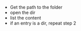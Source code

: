 - Get the path to the folder
- open the dir
- list the content
- if an entry is a dir, repeat step 2

<!-- 
The base name of sys.argv[0] if a file was passed as argument.

The Python interpreter name followed by sys.argv[0] if a directory or a zipfile was passed as argument.

The Python interpreter name followed by -m followed by the module or package name if the -m option was used. -->